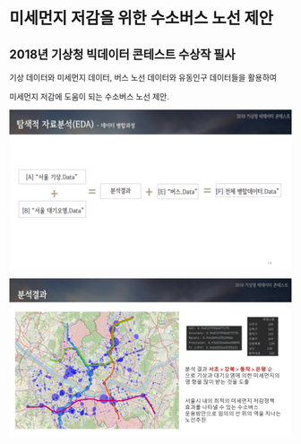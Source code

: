 # 미세먼지 저감을 위한 수소버스 노선 제안

## 2018년 기상청 빅데이터 콘테스트 수상작 필사

기상 데이터와 미세먼지 데이터, 버스 노선 데이터와 유동인구 데이터들을 활용하여 

미세먼지 저감에 도움이 되는 수소버스 노선 제안. 


![image](image/main1.png)

![image](image/main.png)
